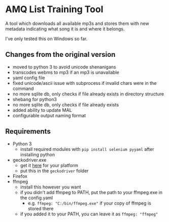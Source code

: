# AMQ List Training Tool

A tool which downloads all available mp3s and stores them with new metadata indicating what song it is and where it belongs.

I've only tested this on Windows so far.

## Changes from the original version

- moved to python 3 to avoid unicode shenanigans
- transcodes webms to mp3 if an mp3 is unavailable
- yaml config file
- fixed unicode/ascii issue with subprocess if invalid chars were in the command
- no more sqlite db, only checks if file already exists in directory structure
- shebang for python3
- no more sqlite db, only checks if file already exists
- added ability to update MAL
- configurable output naming format

## Requirements

- Python 3
  - install required modules with `pip install selenium pyyaml` after installing python
- geckodriver.exe
  - get it [here](https://github.com/mozilla/geckodriver/releases) for your platform
  - put this in the `geckodriver` folder
- Firefox
- ffmpeg
  - install this however you want
  - if you didn't add ffmpeg to PATH, put the path to your ffmpeg.exe in the config.yaml
    - e.g. `ffmpeg: "C:/bin/ffmpeg.exe"` if your copy of ffmpeg is stored there
  - if you added it to your PATH, you can leave it as `ffmpeg: "ffmpeg"`
